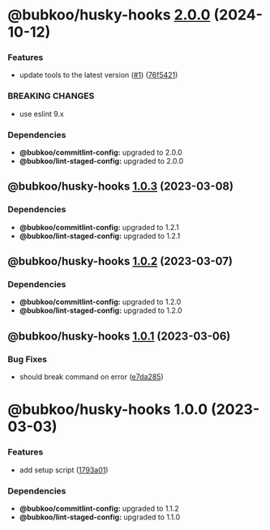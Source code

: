 # @bubkoo/husky-hooks [2.0.0](https://github.com/bubkoo/configs/compare/@bubkoo/husky-hooks@1.0.5...@bubkoo/husky-hooks@2.0.0) (2024-10-12)


### Features

* update tools to the latest version ([#1](https://github.com/bubkoo/configs/issues/1)) ([76f5421](https://github.com/bubkoo/configs/commit/76f542161e064ff8ef8edbfc5edbb81c35774663))


### BREAKING CHANGES

* use eslint 9.x





### Dependencies

* **@bubkoo/commitlint-config:** upgraded to 2.0.0
* **@bubkoo/lint-staged-config:** upgraded to 2.0.0

## @bubkoo/husky-hooks [1.0.3](https://github.com/bubkoo/configs/compare/@bubkoo/husky-hooks@1.0.2...@bubkoo/husky-hooks@1.0.3) (2023-03-08)





### Dependencies

* **@bubkoo/commitlint-config:** upgraded to 1.2.1
* **@bubkoo/lint-staged-config:** upgraded to 1.2.1

## @bubkoo/husky-hooks [1.0.2](https://github.com/bubkoo/configs/compare/@bubkoo/husky-hooks@1.0.1...@bubkoo/husky-hooks@1.0.2) (2023-03-07)





### Dependencies

* **@bubkoo/commitlint-config:** upgraded to 1.2.0
* **@bubkoo/lint-staged-config:** upgraded to 1.2.0

## @bubkoo/husky-hooks [1.0.1](https://github.com/bubkoo/configs/compare/@bubkoo/husky-hooks@1.0.0...@bubkoo/husky-hooks@1.0.1) (2023-03-06)


### Bug Fixes

* should break command on error ([e7da285](https://github.com/bubkoo/configs/commit/e7da285988b93b09b565fd804a59d3ba7fac0a41))

# @bubkoo/husky-hooks 1.0.0 (2023-03-03)


### Features

* add setup script ([1793a01](https://github.com/bubkoo/configs/commit/1793a011116b68250b262ab9ffa679b03c0aabcd))





### Dependencies

* **@bubkoo/commitlint-config:** upgraded to 1.1.2
* **@bubkoo/lint-staged-config:** upgraded to 1.1.0
